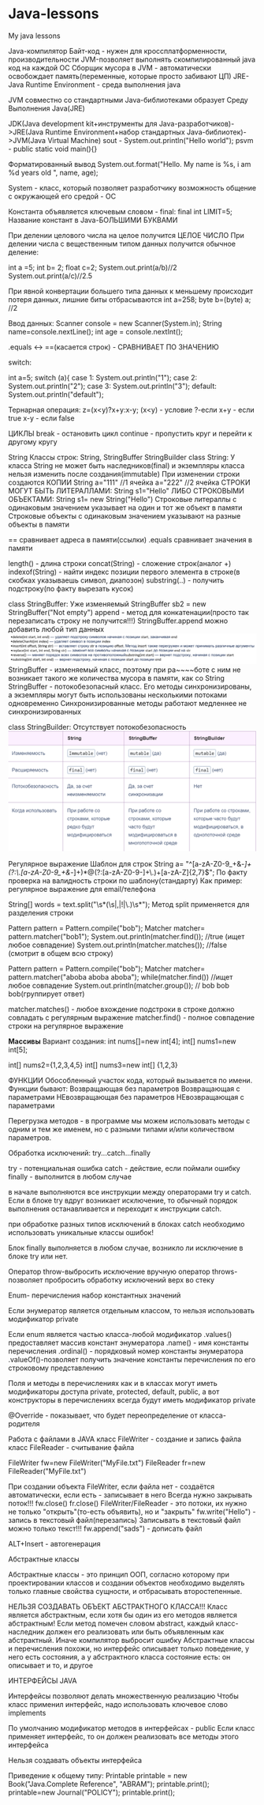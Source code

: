 # Java-lessons
My java lessons

Java-компилятор
Байт-код - нужен для кроссплатформенности, производительности
JVM-позволяет выполнять скомпилированный java код на каждой OС
Сборщик мусора в JVM - автоматически освобождает память(переменные, которые просто забивают ЦП)
JRE-Java Runtime Environment - среда выполнения java

JVM совместно со стандартными Java-библиотеками образует Среду Выполнения Java(JRE)

JDK(Java development kit+инструменты для Java-разработчиков)->JRE(Java Runtime Environment+набор стандартных Java-библиотек)->JVM(Java Virtual Machine)
sout - System.out.println("Hello world");
psvm - public static void main(){}

Форматированный вывод
System.out.format("Hello. My name is %s, i am %d years old ", name, age);

System - класс, который позволяет разработчику возможность общение с окружающей его средой - ОС

Константа объявляется ключевым словом - final:
final int LIMIT=5;
Название констант в Java-БОЛЬШИМИ БУКВАМИ

При делении целового числа на целое получится ЦЕЛОЕ ЧИСЛО
При делении числа с вещественным типом данных получится обычное деление:

int a =5;
int b= 2;
float c=2;
System.out.print(a/b)//2
System.out.print(a/c)//2.5


При явной конвертации большего типа данных к меньшему происходит потеря данных, лишние биты отбрасываются
int a=258;
byte b=(byte) a; //2

Ввод данных:
Scanner console = new Scanner(System.in);
String name=console.nextLine();
int age = console.nextInt();

.equals <-> ==(касается строк) - СРАВНИВАЕТ ПО ЗНАЧЕНИЮ

switch:

int a=5;
switch (a){
case 1:
System.out.println("1");
case 2:
System.out.println("2");
case 3:
System.out.println("3");
default:
System.out.println("default");

Тернарная операция:
z=(x<y)?x+y:x-y;
(x<y) - условие
?-если
x+y - если true
x-y - если false

ЦИКЛЫ
break - остановить цикл
continue - пропустить круг и перейти к другому кругу

String
Классы строк: String, StringBuffer StringBuilder
class String:
У класса String не может быть наследников(final) и экземпляры класса нельзя изменить после создания(immutable)
При изменении строки создаются КОПИИ
String a="111" //1 ячейка
a="222" //2 ячейка
СТРОКИ МОГУТ БЫТЬ ЛИТЕРАЛЛАМИ:
String s1="Hello"
ЛИБО СТРОКОВЫМИ ОБЪЕКТАМИ:
String s1= new String("Hello")
Строковые литераллы с одинаковым значением указывает на один и тот же объект в памяти
Строковые объекты с одинаковым значением указывают на разные объекты в памяти

== сравнивает адреса в памяти(ссылки)
.equals сравнивает значения в памяти

length() - длина строки
concat(String) - сложение строк(аналог +)
indexof(String) - найти индекс позиции первого элемента в строке(в скобках указываешь символ, диапозон)
substring(..) - получить подстроку(по факту вырезать кусок)

class StringBuffer:
Уже изменяемый
StringBuffer sb2 = new StringBuffer("Not empty")
append - метод для конкатенации(просто так перезаписать строку не получится!!!)
StringBuffer.append можно добавить любой тип данных
![img.png](img.png)
StringBuffer - изменяемый класс, поэтому при ра~~~~боте с ним не возникает такого же количества мусора в памяти, как со String
StringBuffer - потокобезопасный класс. Его методы синхронизированы, а экземпляры могут быть использованы несколькими потоками одновременно
Синхронизированные методы работают медленнее не синхронизированных

class StringBuilder:
Отсутствует потокобезопасность
![img_1.png](img_1.png)

Регулярное выражение
Шаблон для строк
String a= "^[a-zA-Z0-9_+&*-]+(?:\\.[a-zA-Z0-9_+&*-]+)*@(?:[a-zA-Z0-9-]+\\.)+[a-zA-Z]{2,7}$";
По факту проверка на валидность строки по шаблону(стандарту)
Как пример: регулярное выражение для email/телефона

String[] words = text.split("\\s*(\\s|,|!|\\.)\\s*");
Метод split применяется для разделения строки

Pattern pattern = Pattern.compile("bob");
Matcher matcher= pattern.matcher("bob1");
System.out.println(matcher.find()); //true (ищет любое совпадение)
System.out.println(matcher.matches()); //false (смотрит в общем всю строку)

Pattern pattern = Pattern.compile("bob");
Matcher matcher= pattern.matcher("aboba aboba aboba");
while(matcher.find()) //ищет любое совпадение
System.out.println(matcher.group()); // bob bob bob(группирует ответ)


matcher.matches() - любое вхождение подстроки в строке должно совладать с регулярным выражение
matcher.find() - полное совпадение строки на регулярное выражение


**Массивы**
Вариант создания:
int nums[]=new int[4];
int[] nums1=new int[5];

int[] nums2={1,2,3,4,5}
int[] nums3=new int[] {1,2,3}

ФУНКЦИИ
Обособленный участок кода, который вызывается по имени.
Функции бывают:
Возвращающая без параметров
Возвращающая с параметрами
НЕвозвращающая без параметров
НЕвозвращающая с параметрами


Перегрузка методов - в программе мы можем использовать методы с одним и тем же именем, но с разными типами и/или количеством параметров.

Обработка исключений:
try...catch...finally

try - потенциальная ошибка
catch - действие, если поймали ошибку
finally - выполнится в любом случае

в начале выполняются все инструкции между операторами try и catch. Если в блоке try вдруг возникает исключение, то обычный порядок выполнения останавливается и переходит к инструкции catch.

при обработке разных типов исключений в блоках catch необходимо использовать уникальные классы ошибок!

Блок finally выполняется в любом случае, возникло ли исключение в блоке try или нет.

Оператор throw-выбросить исключение вручную
оператор throws-позволяет пробросить обработку исключений верх во стеку

Enum- перечисления
набор константных значений

Если энумератор является отдельным классом, то нельзя использовать модификатор private

Если enum является частью класса-любой модификатор
.values() предоставляет массив констант энумератора
.name() - имя константы перечисления
.ordinal() - порядковый номер константы энумератора
.valueOf()-позволяет получить значение константы перечисления по его строковому представлению

Поля и методы в перечислениях как и в классах могут иметь модификаторы доступа private, protected, default, public, а вот конструкторы в перечислениях всегда будут иметь модификатор private

@Override - показывает, что будет переопределение от класса-родителя

Работа с файлами в JAVA
класс FileWriter - создание и запись файла
класс FileReader - считывание файла

FileWriter fw=new FileWriter("MyFile.txt")
FileReader fr=new FileReader("MyFile.txt")

При создании объекта FileWriter, если файла нет - создаётся автоматически, если есть - записывает в него
Всегда нужно закрывать поток!!!
fw.close()
fr.close()
FileWriter/FileReader - это потоки, их нужно не только "открыть"(то-есть объявить), но и "закрыть"
fw.write("Hello") - запись в текстовый файл(перезапись)
Записывать в текстовый файл можно только текст!!!
fw.append("sads") - дописать файл

ALT+Insert - автогенерация

Абстрактные классы

Абстрактные классы - это принцип ООП, согласно которому при проектировании классов и создании объектов необходимо выделять только главные свойства сущности, и отбрасывать второстепенные.

НЕЛЬЗЯ СОЗДАВАТЬ ОБЪЕКТ АБСТРАКТНОГО КЛАССА!!!
Класс является абстрактным, если хотя бы один из его методов является абстрактным!
Если метод помечен словом abstract, каждый класс-наследник должен его реализовать или быть объявленным как абстрактный. Иначе компилятор выбросит ошибку
Абстрактные классы и перечисления похожи, но интерфейс описывает только поведение, у него есть состояния, а у абстрактного класса состояние есть: он описывает и то, и другое

ИНТЕРФЕЙСЫ JAVA

Интерфейсы позволяют делать множественную реализацию
Чтобы класс применил интерфейс, надо использовать ключевое слово implements

По умолчанию модификатор методов в интерфейсах - public
Если класс применяет интерфейс, то он должен реализовать все методы этого интерфейса

Нельзя создавать объекты интерфейса

Приведение к общему типу:
Printable printable = new Book("Java.Complete Reference", "ABRAM");
printable.print();
printable=new Journal("POLICY");
printable.print();